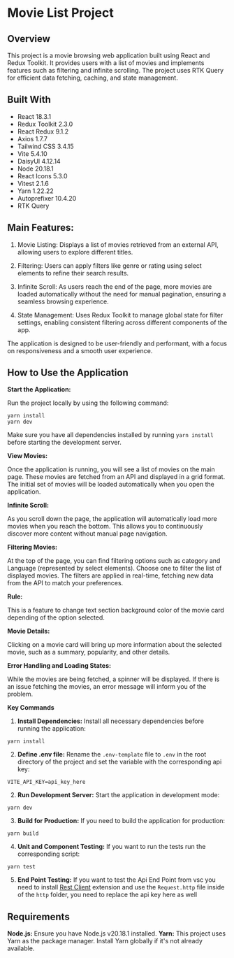 # Movie List Project
## Overview
This project is a movie browsing web application built using React and Redux Toolkit. It provides users with a list of movies and implements features such as filtering and infinite scrolling. The project uses RTK Query for efficient data fetching, caching, and state management.

## Built With
- React 18.3.1
- Redux Toolkit 2.3.0
- React Redux 9.1.2
- Axios 1.7.7
- Tailwind CSS 3.4.15
- Vite 5.4.10
- DaisyUI 4.12.14
- Node 20.18.1
- React Icons 5.3.0
- Vitest 2.1.6
- Yarn 1.22.22
- Autoprefixer 10.4.20
- RTK Query

## Main Features:

1. Movie Listing: Displays a list of movies retrieved from an external API, allowing users to explore different titles.

2. Filtering: Users can apply filters like genre or rating using select elements to refine their search results.

3. Infinite Scroll: As users reach the end of the page, more movies are loaded automatically without the need for manual pagination, ensuring a seamless browsing experience.

4. State Management: Uses Redux Toolkit to manage global state for filter settings, enabling consistent filtering across different components of the app.

The application is designed to be user-friendly and performant, with a focus on responsiveness and a smooth user experience.

## How to Use the Application
**Start the Application:**

Run the project locally by using the following command:

```
yarn install
yarn dev
```

Make sure you have all dependencies installed by running `yarn install` before starting the development server.

**View Movies:**

Once the application is running, you will see a list of movies on the main page. These movies are fetched from an API and displayed in a grid format. The initial set of movies will be loaded automatically when you open the application.

**Infinite Scroll:**

As you scroll down the page, the application will automatically load more movies when you reach the bottom. This allows you to continuously discover more content without manual page navigation.

**Filtering Movies:**

At the top of the page, you can find filtering options such as category and Language (represented by select elements).
Choose one to filter the list of displayed movies. The filters are applied in real-time, fetching new data from the API to match your preferences.

**Rule:**

This is a feature to change text section background color of the movie card depending of the option selected.

**Movie Details:**

Clicking on a movie card will bring up more information about the selected movie, such as a summary, popularity, and other details.

**Error Handling and Loading States:**

While the movies are being fetched, a spinner will be displayed.
If there is an issue fetching the movies, an error message will inform you of the problem.

**Key Commands**
1. **Install Dependencies:** Install all necessary dependencies before running the application:

`yarn install`

2. **Define .env file:** Rename the `.env-template` file to `.env` in the root directory of the project and set the variable with the corresponding api key:

`VITE_API_KEY=api_key_here`

2. **Run Development Server:** Start the application in development mode:

`yarn dev`

3. **Build for Production:** If you need to build the application for production:

`yarn build`

4. **Unit and Component Testing:** If you want to run the tests run the corresponding script:

`yarn test`

5. **End Point Testing:** If you want to test the Api End Point from vsc you need to install [Rest Client](https://marketplace.visualstudio.com/items?itemName=humao.rest-client) extension and use the `Request.http` file inside of the `http` folder, you need to replace the api key here as well

## Requirements
**Node.js:** Ensure you have Node.js v20.18.1 installed.
**Yarn:** This project uses Yarn as the package manager. Install Yarn globally if it's not already available.
